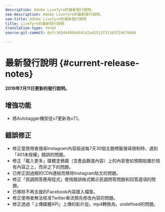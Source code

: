 ```yaml
---
description: Adobe Livefyre的最新發行說明。
seo-description: Adobe Livefyre的最新發行說明。
seo-title: Adobe Livefyre的最新發行說明
title: Livefyre的最新發行說明
translation-type: tm+mt
source-git-commit: 0efc365d4496bd44142ad1513f51163f24676084

---
```



# 最新發行說明 {#current-release-notes}

**2019年7月11日更新的發行說明。**

## 增強功能

* 將Autotagger機型從v7更新為v7.1。

## 錯誤修正

* 修正當使用者搜尋Instagram內容超過每7天30個主題標籤搜尋限制時，遇到「401未授權」錯誤的問題。
* 修正「載入更多」媒體塗鴉牆（含產品篩選內容）上的內容會如預期般置於現有內容之上，而非之下的問題。
* 已修正因過期的CDN連結而移除Instagram貼文的問題。
* 修正「民調問答應用程式」使用錯誤格式顯示民調問答問題和回答選項的問題。
* 已移除不再支援的Facebook內容匯入檔案。
* 修正使用者無法核准Twitter串流預先修改內容的問題。
* 修正透過「上傳媒體API」上傳的影片從。mp4轉換為。undefined的問題。
